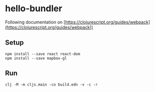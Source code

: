 # hello-bundler

Following documentation on [https://clojurescript.org/guides/webpack](https://clojurescript.org/guides/webpack])

## Setup

```
npm install --save react react-dom
npm install --save mapbox-gl
```

## Run

```
clj -M -m cljs.main -co build.edn -v -c -r
```